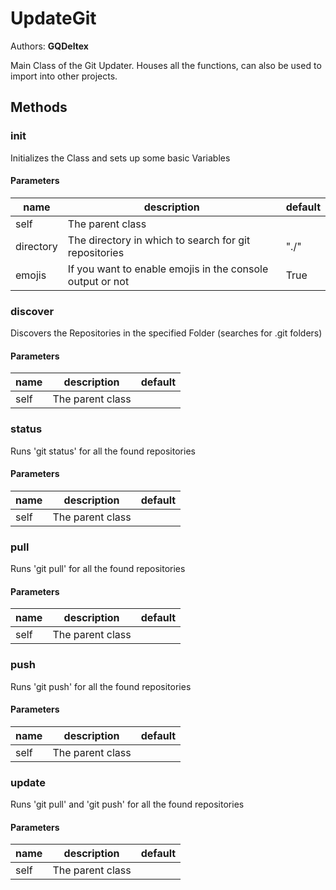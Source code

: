# UpdateGit
Authors: **GQDeltex**

Main Class of the Git Updater. Houses all the functions, can also be used to import into other projects.   


## Methods


### __init__


Initializes the Class and sets up some basic Variables   
  


#### Parameters
name | description | default
--- | --- | ---
self | The parent class | 
directory | The directory in which to search for git repositories | "./"
emojis | If you want to enable emojis in the console output or not | True





### discover


Discovers the Repositories in the specified Folder (searches for .git folders)   


#### Parameters
name | description | default
--- | --- | ---
self | The parent class | 





### status


Runs 'git status' for all the found repositories   


#### Parameters
name | description | default
--- | --- | ---
self | The parent class | 





### pull


Runs 'git pull' for all the found repositories   


#### Parameters
name | description | default
--- | --- | ---
self | The parent class | 





### push


Runs 'git push' for all the found repositories   


#### Parameters
name | description | default
--- | --- | ---
self | The parent class | 





### update


Runs 'git pull' and 'git push' for all the found repositories   


#### Parameters
name | description | default
--- | --- | ---
self | The parent class | 




